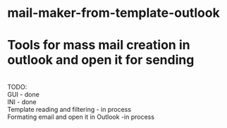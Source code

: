 # mail-maker-from-template-outlook
<h1>Tools for mass mail creation in outlook and open it for sending</h1>
<br>
<h>TODO:</h>
<br>
GUI - done
<br>
INI - done
<br>
Template reading and filtering - in process<br>
Formating email and open it in Outlook -in process<br>

